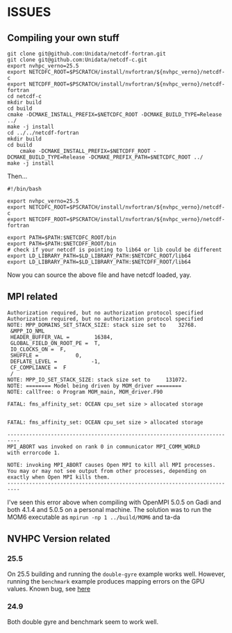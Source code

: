 # ISSUES 

## Compiling your own stuff 

```
git clone git@github.com:Unidata/netcdf-fortran.git
git clone git@github.com:Unidata/netcdf-c.git
export nvhpc_verno=25.5
export NETCDFC_ROOT=$PSCRATCH/install/nvfortran/${nvhpc_verno}/netcdf-c
export NETCDFF_ROOT=$PSCRATCH/install/nvfortran/${nvhpc_verno}/netcdf-fortran
cd netcdf-c
mkdir build
cd build 
cmake -DCMAKE_INSTALL_PREFIX=$NETCDFC_ROOT -DCMAKE_BUILD_TYPE=Release ../
make -j install
cd ../../netcdf-fortran 
mkdir build
cd build
	cmake -DCMAKE_INSTALL_PREFIX=$NETCDFF_ROOT -DCMAKE_BUILD_TYPE=Release -DCMAKE_PREFIX_PATH=$NETCDFC_ROOT ../
make -j install
```

Then...

```
#!/bin/bash

export nvhpc_verno=25.5
export NETCDFC_ROOT=$PSCRATCH/install/nvfortran/${nvhpc_verno}/netcdf-c
export NETCDFF_ROOT=$PSCRATCH/install/nvfortran/${nvhpc_verno}/netcdf-fortran

export PATH=$PATH:$NETCDFC_ROOT/bin
export PATH=$PATH:$NETCDFF_ROOT/bin
# check if your netcdf is pointing to lib64 or lib could be different
export LD_LIBRARY_PATH=$LD_LIBRARY_PATH:$NETCDFC_ROOT/lib64
export LD_LIBRARY_PATH=$LD_LIBRARY_PATH:$NETCDFF_ROOT/lib64
```

Now you can source the above file and have netcdf loaded, yay. 


## MPI related 

```
Authorization required, but no authorization protocol specified
Authorization required, but no authorization protocol specified
NOTE: MPP_DOMAINS_SET_STACK_SIZE: stack size set to    32768.
 &MPP_IO_NML
 HEADER_BUFFER_VAL =        16384,
 GLOBAL_FIELD_ON_ROOT_PE =  T,
 IO_CLOCKS_ON =  F,
 SHUFFLE =            0,
 DEFLATE_LEVEL =           -1,
 CF_COMPLIANCE =  F
 /
NOTE: MPP_IO_SET_STACK_SIZE: stack size set to     131072.
NOTE: ======== Model being driven by MOM_driver ========
NOTE: callTree: o Program MOM_main, MOM_driver.F90

FATAL: fms_affinity_set: OCEAN cpu_set size > allocated storage


FATAL: fms_affinity_set: OCEAN cpu_set size > allocated storage

--------------------------------------------------------------------------
MPI_ABORT was invoked on rank 0 in communicator MPI_COMM_WORLD
with errorcode 1.

NOTE: invoking MPI_ABORT causes Open MPI to kill all MPI processes.
You may or may not see output from other processes, depending on
exactly when Open MPI kills them.
--------------------------------------------------------------------------
```

I've seen this error above when compiling with OpenMPI 5.0.5 on Gadi and both 4.1.4 and 5.0.5 on a personal machine. The solution was to run the MOM6 executable as `mpirun -np 1 ../build/MOM6` and ta-da

## NVHPC Version related 

### 25.5 

On 25.5 building and running the `double-gyre` example works well. However, running the `benchmark` example produces mapping errors on the GPU values. Known bug, see [here](https://forums.developer.nvidia.com/t/bug-nvhpc-25-x-present-table-errors-with-fortran-do-concurrent-and-kind-of-nested-type-bound-procedures/333144)

### 24.9 

Both double gyre and benchmark seem to work well. 
